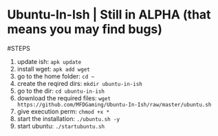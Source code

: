 # Ubuntu-In-Ish | Still in ALPHA (that means you may find bugs)

#STEPS

1. update ish: `apk update`
2. install wget: `apk add wget`
3. go to the home folder: `cd ~`
4. create the reqired dirs: `mkdir ubuntu-in-ish`
5. go to the dir: `cd ubuntu-in-ish`
6. download the required files: `wget https://github.com/MFDGaming/Ubuntu-In-Ish/raw/master/ubuntu.sh`
7. give execution perm: `chmod +x *`
8. start the installation: `./ubuntu.sh -y`
9. start ubuntu: `./startubuntu.sh`
